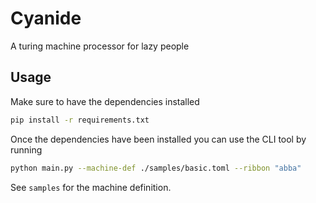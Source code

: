 # Cyanide

A turing machine processor for lazy people

## Usage

Make sure to have the dependencies installed

```sh
pip install -r requirements.txt
```

Once the dependencies have been installed you can use the CLI tool by running

```sh
python main.py --machine-def ./samples/basic.toml --ribbon "abba"
```

See `samples` for the machine definition.
